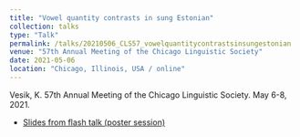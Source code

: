 ```yaml
---
title: "Vowel quantity contrasts in sung Estonian"
collection: talks
type: "Talk"
permalink: /talks/20210506_CLS57_vowelquantitycontrastsinsungestonian
venue: "57th Annual Meeting of the Chicago Linguistic Society"
date: 2021-05-06
location: "Chicago, Illinois, USA / online"
---
```


Vesik, K. 57th Annual Meeting of the Chicago Linguistic Society. May 6-8, 2021.

 - [Slides from flash talk (poster session)](files/Vesik_2021_CLS57_flashtalkslides.pdf)
